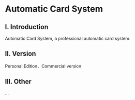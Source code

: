 # Automatic Card System
## Ⅰ. Introduction
Automatic Card System, a professional automatic card system.
## Ⅱ. Version
Personal Edition、Commercial version
## Ⅲ. Other
...
